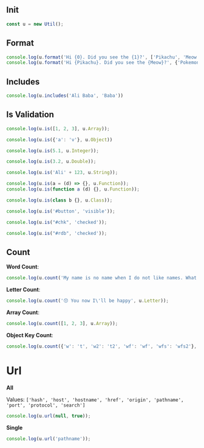 ## Init

```javascript
const u = new Util();
```

## Format

```javascript
console.log(u.format('Hi {0}. Did you see the {1}?', ['Pikachu', 'Meow']));
console.log(u.format('Hi {Pikachu}. Did you see the {Meow}?', {'Pokemon': 'Pikachu', 'Boss': 'Meow'}));
```

## Includes

```javascript
console.log(u.includes('Ali Baba', 'Baba'))
```

## Is Validation

```javascript 
console.log(u.is([1, 2, 3], u.Array));

console.log(u.is({'a': 'v'}, u.Object))

console.log(u.is(5.1, u.Integer));

console.log(u.is(3.2, u.Double));

console.log(u.is('Ali' + 123, u.String));

console.log(u.is(a = (d) => {}, u.Function));
console.log(u.is(function a (d) {}, u.Function));

console.log(u.is(class b {}, u.Class));

console.log(u.is('#button', 'visible'));

console.log(u.is("#chk", 'checked'));

console.log(u.is("#rdb", 'checked'));
```

## Count

**Word Count**:

```javascript
console.log(u.count('My name is no name when I do not like names. What is your name? Can u say your naming conversion', 'name'));
```

**Letter Count**:

```javascript
console.log(u.count('😚 You now I\'ll be happy', u.Letter));
```

**Array Count**:

```javascript
console.log(u.count([1, 2, 3], u.Array));
```

**Object Key Count**:

```javascript
console.log(u.count({'w': 't', 'w2': 't2', 'wf': 'wf', 'wfs': 'wfs2'}, u.Object));
```

# Url

**All**

Values: `['hash', 'host', 'hostname', 'href', 'origin', 'pathname', 'port', 'protocol', 'search']`

```javascript
console.log(u.url(null, true));
```

**Single**

```javascript
console.log(u.url('pathname'));
```